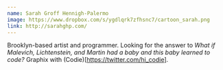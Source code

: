 ```yaml
---
name: Sarah Groff Hennigh-Palermo
image: https://www.dropbox.com/s/ygdlqrk7zfhsnc7/cartoon_sarah.png
link: http://sarahghp.com/
---
```


Brooklyn-based artist and programmer. Looking for the answer to _What if Malevich, Lichtenstein, and Martin had a baby and this baby learned to code?_ Graphix with (Codie)[https://twitter.com/hi_codie].
